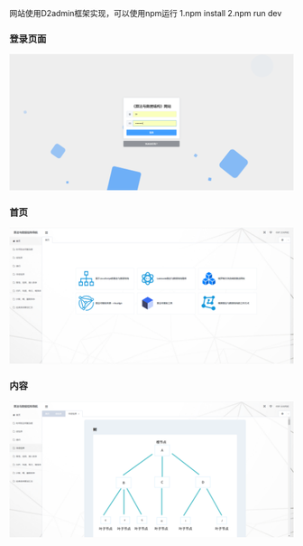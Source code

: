 网站使用D2admin框架实现，可以使用npm运行
1.npm install
2.npm run dev

### 登录页面

![Image text](https://raw.githubusercontent.com/blacksige/d2-vue-Algorithm-and-data-structure-website/main/src/assets/readme/2022-02-18_100932.png)

### 首页

![Image text](https://raw.githubusercontent.com/blacksige/d2-vue-Algorithm-and-data-structure-website/main/src/assets/readme/2022-02-18_100956.png)

### 内容

![Image text](https://raw.githubusercontent.com/blacksige/d2-vue-Algorithm-and-data-structure-website/main/src/assets/readme/2022-02-18_101016.png)
